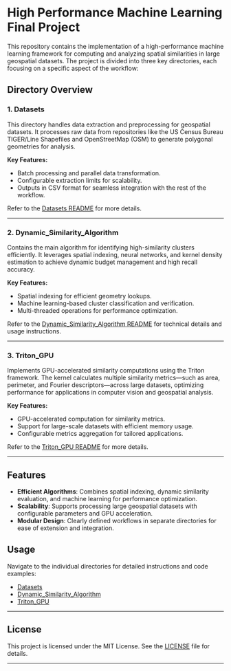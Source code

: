 # High Performance Machine Learning Final Project

This repository contains the implementation of a high-performance machine learning framework for computing and analyzing spatial similarities in large geospatial datasets. The project is divided into three key directories, each focusing on a specific aspect of the workflow:

## Directory Overview

### 1. Datasets
This directory handles data extraction and preprocessing for geospatial datasets. It processes raw data from repositories like the US Census Bureau TIGER/Line Shapefiles and OpenStreetMap (OSM) to generate polygonal geometries for analysis.

**Key Features:**
- Batch processing and parallel data transformation.
- Configurable extraction limits for scalability.
- Outputs in CSV format for seamless integration with the rest of the workflow.

Refer to the [Datasets README](./Datasets/Similarities/README.md) for more details.

---

### 2. Dynamic_Similarity_Algorithm
Contains the main algorithm for identifying high-similarity clusters efficiently. It leverages spatial indexing, neural networks, and kernel density estimation to achieve dynamic budget management and high recall accuracy.

**Key Features:**
- Spatial indexing for efficient geometry lookups.
- Machine learning-based cluster classification and verification.
- Multi-threaded operations for performance optimization.

Refer to the [Dynamic_Similarity_Algorithm README](./Dynamic_Similarity_Algorithm/README.md) for technical details and usage instructions.

---

### 3. Triton_GPU
Implements GPU-accelerated similarity computations using the Triton framework. The kernel calculates multiple similarity metrics—such as area, perimeter, and Fourier descriptors—across large datasets, optimizing performance for applications in computer vision and geospatial analysis.

**Key Features:**
- GPU-accelerated computation for similarity metrics.
- Support for large-scale datasets with efficient memory usage.
- Configurable metrics aggregation for tailored applications.

Refer to the [Triton_GPU README](./Triton_GPU/README.md) for more details.

---

## Features
- **Efficient Algorithms**: Combines spatial indexing, dynamic similarity evaluation, and machine learning for performance optimization.
- **Scalability**: Supports processing large geospatial datasets with configurable parameters and GPU acceleration.
- **Modular Design**: Clearly defined workflows in separate directories for ease of extension and integration.

## Usage
Navigate to the individual directories for detailed instructions and code examples:

- [Datasets](./Datasets)
- [Dynamic_Similarity_Algorithm](./Dynamic_Similarity_Algorithm/README.md)
- [Triton_GPU](./Triton_GPU/README.md)

---

## License
This project is licensed under the MIT License. See the [LICENSE](./LICENSE) file for details.

---
